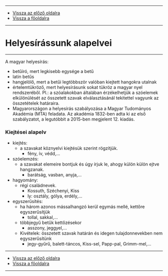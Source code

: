 
---

- [Vissza az előző oldalra](../nyelvtan.md)
- [Vissza a főoldalra](../../../../README.md)

---

# Helyesírássunk alapelvei

---

A magyar helyesírás:
- betűíró, mert legkisebb egysége a betű
- latin betűs
- hangjelölő, mert a betűi legtöbbször valóban kiejtett hangokra utalnak
- értelemtükröző, mert helyesírásunk sokat tükröz a magyar nyel rendszeréből. Pl.: a szóalakokban általában érzékelhetjük a szóelemek elkülönülését az összetett szavak elválasztásánál tekitettel vagyunk az összetételek határaira.
- Magyarországon a helyesírás szabályozása a Magyar Tudományos Akadémia (MTA) feladata. Az akadémia 1832-ben adta ki az első szabályzatot, a legutóbbit a 2015-ben megjelent 12. kiadás.

### Kiejtései alapelv
- kiejtés:
    - a szavakat köznyelvi kiejtésük szerint rögzítjük.
        - fény, ív, védd,...
- szóelemzés:
    - a szavakat elemeire bontjuk és úgy írjuk le, ahogy külön külön ejtve hangzanak.
        - barátság, vasban, anyja,...
- hagyomány:
    - régi családnevek.
        - Kossuth, Széchenyi, Kiss
        - ly: osztály, gólya, erdély,...
- egyszerűsítés:
    - ha három azonos mássalhangzó kerül egymás mellé, kettőre egyszerűsítjük
        - tollal, sakkal,...
    - többjegyű betűk kettőzésekor
        - asszony, jeggyel,...
    - Kivételek: összetett szavak határán és idegen tulajdonnevekben nem egyszerűsítünk
        - jegy-gyűrű, balett-táncos, Kiss-sel, Papp-pal, Grimm-mel,...

---

- [Vissza az előző oldalra](../nyelvtan.md)
- [Vissza a főoldalra](../../../../README.md)

---
